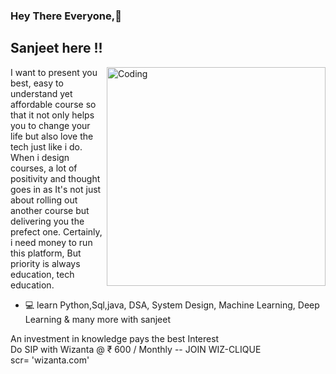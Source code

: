 ### Hey There Everyone,👋
## Sanjeet here !!
<img align="right" alt="Coding" width="350" src="https://media2.giphy.com/media/l378c04F2fjeZ7vH2/giphy.gif?cid=790b7611a2fb3de2156eddeea778a089c8659b78b79cd629&rid=giphy.gif&ct=g">

I want to present you best, easy to understand yet affordable course so that it not only helps you to change your life but also love the tech just like i do. When i design courses, a lot of positivity and thought goes in as It's not just about rolling out another course but delivering you the prefect one. Certainly, i need money to run this platform, But priority is always education, tech education. 

- 💻 learn Python,Sql,java, DSA, System Design, Machine Learning, Deep Learning & many more with sanjeet

An investment in knowledge pays the best Interest </br>
Do SIP with Wizanta  @  ₹ 600 / Monthly -- JOIN WIZ-CLIQUE </br>
scr= 'wizanta.com'

